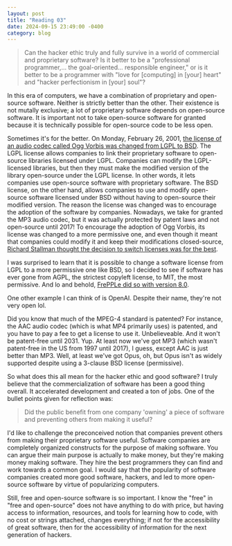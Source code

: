 ```yaml
---
layout: post
title: "Reading 03"
date: 2024-09-15 23:49:00 -0400
category: blog
---
```


> Can the hacker ethic truly and fully survive in a world of commercial and proprietary software? Is it better to be a "professional programmer,... the goal-oriented... responsible engineer," or is it better to be a programmer with "love for [computing] in [your] heart" and "hacker perfectionism in [your] soul"?

In this era of computers, we have a combination of proprietary and open-source software. Neither is strictly better than the other. Their existence is not mutally exclusive; a lot of proprietary software depends on open-source software. It is important not to take open-source software for granted because it is technically possible for open-source code to be less open.

Sometimes it's for the better. On Monday, February 26, 2001, [the license of an audio codec called Ogg Vorbis was changed from LGPL to BSD](https://lists.xiph.org/pipermail/vorbis/2001-February/001758.html). The LGPL license allows companies to link their proprietary software to open-source libraries licensed under LGPL. Companies can modify the LGPL-licensed libraries, but then they must make the modified version of the library open-source under the LGPL license. In other words, it lets companies use open-source software with proprietary software. The BSD license, on the other hand, allows companies to use and modify open-source software licensed under BSD without having to open-source their modified version. The reason the license was changed was to encourage the adoption of the software by companies. Nowadays, we take for granted the MP3 audio codec, but it was actually protected by patent laws and not open-source until 2017! To encourage the adoption of Ogg Vorbis, its license was changed to a more permissive one, and even though it meant that companies could modify it and keep their modifications closed-source, [Richard Stallman thought the decision to switch licenses was for the best](https://lwn.net/2001/0301/a/rms-ov-license.php3).

I was surprised to learn that it is possible to change a software license from LGPL to a more permissive one like BSD, so I decided to see if software has ever gone from AGPL, the strictest copyleft license, to MIT, the most permissive. And lo and behold, [FrePPLe did so with version 8.0](https://frepple.com/blog/why-we-are-changing-our-license-from-agpl-to-mit/).

One other example I can think of is OpenAI. Despite their name, they're not very open lol.

Did you know that much of the MPEG-4 standard is patented? For instance, the AAC audio codec (which is what MP4 primarily uses) is patented, and you have to pay a fee to get a license to use it. Unbelieveable. And it won't be patent-free until 2031. Yup. At least now we've got MP3 (which wasn't patent-free in the US from 1997 until 2017), I guess, except AAC is just better than MP3. Well, at least we've got Opus, oh, but Opus isn't as widely supported despite using a 3-clause BSD license (permissive).

So what does this all mean for the hacker ethic and good software? I truly believe that the commercialization of software has been a good thing overall. It accelerated development and created a ton of jobs. One of the bullet points given for reflection was:

> Did the public benefit from one company 'owning' a piece of software and preventing others from making it useful?

I'd like to challenge the preconceived notion that companies prevent others from making their proprietary software useful. Software companies are completely organized constructs for the purpose of making software. You can argue their main purpose is actually to make money, but they're making money making software. They hire the best programmers they can find and work towards a common goal. I would say that the popularity of software companies created more good software, hackers, and led to more open-source software by virtue of popularizing computers.

Still, free and open-source software is so important. I know the "free" in "free and open-source" does not have anything to do with price, but having access to information, resources, and tools for learning how to code, with no cost or strings attached, changes everything; if not for the accessibility of great software, then for the accessibility of information for the next generation of hackers.
